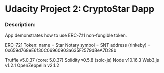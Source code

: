# Udacity Project 2: CryptoStar Dapp

### Description: 

App demonstrates how to use ERC-721 non-fungible token.

ERC-721 Token:
name = Star Notary
symbol = SNT
address (rinkeby) = 0x659d768eE6f30C06960903a635F2579dBeA7D28b

Truffle v5.0.37 (core: 5.0.37)
Solidity v0.5.8 (solc-js)
Node v10.16.3
Web3.js v1.2.1
OpenZeppelin v2.1.2
